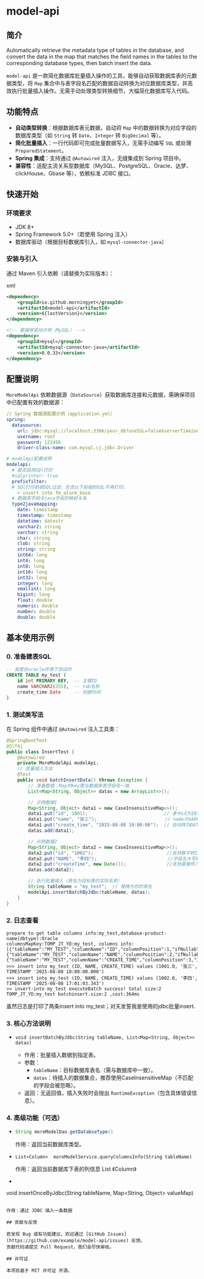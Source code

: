 # model-api

## 简介

Automatically retrieve the metadata type of tables in the database, and convert the data in the map that matches the field names in the tables to the corresponding database types, then batch insert the data.

`model-api` 是一款简化数据库批量插入操作的工具，能够自动获取数据库表的元数据类型，将 `Map` 集合中与表字段名匹配的数据自动转换为对应数据库类型，并高效执行批量插入操作。无需手动处理类型转换细节，大幅简化数据库写入代码。

## 功能特点

- **自动类型转换**：根据数据库表元数据，自动将 `Map` 中的数据转换为对应字段的数据库类型（如 `String` 转 `Date`、`Integer` 转 `BigDecimal` 等）。
- **简化批量插入**：一行代码即可完成批量数据写入，无需手动编写 `SQL` 或处理 `PreparedStatement`。
- **Spring 集成**：支持通过 `@Autowired` 注入，无缝集成到 Spring 项目中。
- **兼容性**：适配主流关系型数据库（MySQL、PostgreSQL、Oracle、达梦、clickHouse、Gbase 等），依赖标准 JDBC 接口。

## 快速开始

### 环境要求

- JDK 8+
- Spring Framework 5.0+（若使用 Spring 注入）
- 数据库驱动（根据目标数据库引入，如 `mysql-connector-java`）

### 安装与引入

通过 Maven 引入依赖（请替换为实际版本）：

xml

```xml
<dependency>
    <groupId>io.github.morningyet</groupId>
    <artifactId>model-api</artifactId>
    <version>${lastVersion}</version>
</dependency>

<!-- 数据库驱动示例（MySQL） -->
<dependency>
    <groupId>mysql</groupId>
    <artifactId>mysql-connector-java</artifactId>
    <version>8.0.33</version>
</dependency>
```

## 配置说明

`MoreModelApi` 依赖数据源（`DataSource`）获取数据库连接和元数据，需确保项目中已配置有效的数据源：

```yaml
// Spring 数据源配置示例（application.yml）
spring:
  datasource:
    url: jdbc:mysql://localhost:3306/your_db?useSSL=false&serverTimezone=UTC
    username: root
    password: 123456
    driver-class-name: com.mysql.cj.jdbc.Driver

# modelApi配置说明
modelapi:
  # 是否启用SQl打印
  #sqlprinter: true
  prefixfilter:
  # SQl打印前缀SQL过滤，包含以下前缀的SQL不再打印。
    - insert into fm_alarm_base
  # 数据库字段与java字段的映射关系
  type2javamapping:
    date: timestamp
    timestamp: timestamp
    datetime: datestr
    varchar2: string
    varchar: string
    char: string
    clob: string
    string: string
    int64: long
    int4: long
    int8: long
    int16: long
    int32: long
    integer: long
    smallint: long
    bigint: long
    float: double
    numeric: double
    number: double
    double: double
```

## 基本使用示例

### 0. 准备建表SQL

```sql
-- 我是在oracle环境下测试的
CREATE TABLE my_test (
    id int PRIMARY KEY,  -- 主键ID
    name VARCHAR2(255),  -- tab名称
    create_time Date     -- 创建时间
)
```

### 1. 测试类写法

在 Spring 组件中通过 `@Autowired` 注入工具类：

```java
@SpringBootTest
@Slf4j
public class InsertTest {
    @Autowired
    private MoreModelApi modelApi;
    // 批量插入方法
    @Test
    public void batchInsertData() throws Exception {
        // 准备数据：Map的key需与数据库表字段名一致
        List<Map<String, Object>> datas = new ArrayList<>();

        // 示例数据1
        Map<String, Object> data1 = new CaseInsensitiveMap<>();
        data1.put("id", 1001);                            // 表中id为INT类型
        data1.put("name", "张三");                         // name为VARCHAR类型
        data1.put("create_time", "2025-08-08 10:00:00");  // 自动转为DATETIME
        datas.add(data1);

        // 示例数据2
        Map<String, Object> data2 = new CaseInsensitiveMap<>();
        data2.put("id", "1002");                           //支持数字转INT
        data2.put("NAME", "李四");                          //字段名大写映射由CaseInsensitiveMap支持
        data2.put("createTime", new Date());               //支持直接传入Date类型、支持字段名驼峰传入
        datas.add(data2);

        // 执行批量插入（表名为目标表的实际名称）
        String tableName = "my_test";  // 替换为你的表名
        modelApi.insertBatchByJdbc(tableName, datas);
    }
}
```

### 2. 日志查看

```
prepare to get table columns info:my_test,database-product-name(dbtype):Oracle
columnsMapKey:TOMP_JT_YD:my_test, columns info:[{"tableName":"MY_TEST","columnName":"ID","columnPosition":1,"ifNullable":"N","columnType":"NUMBER","columnLength":22,"numericScale":0},{"tableName":"MY_TEST","columnName":"NAME","columnPosition":2,"ifNullable":"Y","columnType":"VARCHAR2","columnLength":255},{"tableName":"MY_TEST","columnName":"CREATE_TIME","columnPosition":3,"ifNullable":"Y","columnType":"DATE","columnLength":7}]
>>> insert into my_test (ID, NAME, CREATE_TIME) values (1001.0, '张三', TIMESTAMP '2025-08-08 10:00:00.000')
>>> insert into my_test (ID, NAME, CREATE_TIME) values (1002.0, '李四', TIMESTAMP '2025-08-08 17:01:03.343')
>> insert-into my_test executeBatch success! total size:2
TOMP_JT_YD:my_test batchinsert.size:2 ,cost:364ms
```

虽然日志是打印了两条insert into my_test；对天发誓我是使用的jdbc批量insert.

### 3. 核心方法说明

- ```
  void insertBatchByJdbc(String tableName, List<Map<String, Object>> datas)
  ```

  - 作用：批量插入数据到指定表。
  - 参数：
    - `tableName`：目标数据库表名（需与数据库中一致）。
    - `datas`：待插入的数据集合，推荐使用CaseInsensitiveMap（不匹配的字段会被忽略）。
  - 返回：无返回值，插入失败时会抛出 `RuntimeException`（包含具体错误信息）。

### 4. 高级功能（可选）

- ```java
  String moreModelDao.getDatabseType()
  ```

  作用：返回当前数据库类型。

- ```javas
  List<Column>  moreModelService.queryColumnsInfo(String tableName)
  ```

  作用：返回当前数据库下表的列信息  List 《Column》

-  ```java
  void insertOnceByJdbc(String tableName, Map<String, Object> valueMap)
  ```

  作用：通过 JDBC 插入一条数据

## 贡献与反馈

若发现 Bug 或有功能建议，欢迎通过 [GitHub Issues](https://github.com/example/model-api/issues) 反馈。
贡献代码请提交 Pull Request，我们会尽快审核。

## 许可证

本项目基于 MIT 许可证 开源。
